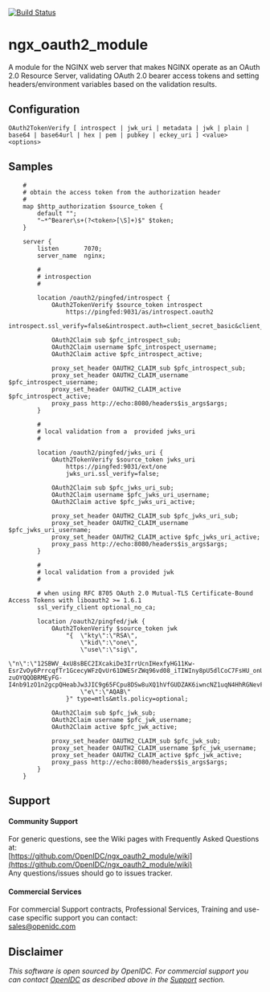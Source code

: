 [![Build Status](https://github.com/OpenIDC/ngx_oauth2_module/actions/workflows/build.yml/badge.svg)](https://github.com/OpenIDC/ngx_oauth2_module/actions/workflows/build.yml)

# ngx_oauth2_module

A module for the NGINX web server that makes NGINX operate as an OAuth 2.0 Resource Server,
validating OAuth 2.0 bearer access tokens and setting headers/environment variables based
on the validation results.


## Configuration 

```
OAuth2TokenVerify [ introspect | jwk_uri | metadata | jwk | plain | base64 | base64url | hex | pem | pubkey | eckey_uri ] <value> <options>
```

## Samples

```
    #
    # obtain the access token from the authorization header
    #
    map $http_authorization $source_token {
        default "";
        "~*^Bearer\s+(?<token>[\S]+)$" $token;
    }

    server {
        listen       7070;
        server_name  nginx;

        #
        # introspection
        #

        location /oauth2/pingfed/introspect {
            OAuth2TokenVerify $source_token introspect 
                https://pingfed:9031/as/introspect.oauth2
                introspect.ssl_verify=false&introspect.auth=client_secret_basic&client_id=rs0&client_secret=2Federate;

            OAuth2Claim sub $pfc_introspect_sub;
            OAuth2Claim username $pfc_introspect_username;
            OAuth2Claim active $pfc_introspect_active;

            proxy_set_header OAUTH2_CLAIM_sub $pfc_introspect_sub;
            proxy_set_header OAUTH2_CLAIM_username $pfc_introspect_username;
            proxy_set_header OAUTH2_CLAIM_active $pfc_introspect_active;
            proxy_pass http://echo:8080/headers$is_args$args;
        }

        #
        # local validation from a  provided jwks_uri
        #
        
        location /oauth2/pingfed/jwks_uri {
            OAuth2TokenVerify $source_token jwks_uri
            	https://pingfed:9031/ext/one
            	jwks_uri.ssl_verify=false;

            OAuth2Claim sub $pfc_jwks_uri_sub;
            OAuth2Claim username $pfc_jwks_uri_username;
            OAuth2Claim active $pfc_jwks_uri_active;

            proxy_set_header OAUTH2_CLAIM_sub $pfc_jwks_uri_sub;
            proxy_set_header OAUTH2_CLAIM_username $pfc_jwks_uri_username;
            proxy_set_header OAUTH2_CLAIM_active $pfc_jwks_uri_active;
            proxy_pass http://echo:8080/headers$is_args$args;
        }

        #
        # local validation from a provided jwk
        #
        
        # when using RFC 8705 OAuth 2.0 Mutual-TLS Certificate-Bound Access Tokens with liboauth2 >= 1.6.1
		ssl_verify_client optional_no_ca;

        location /oauth2/pingfed/jwk {
			OAuth2TokenVerify $source_token jwk 
				"{	\"kty\":\"RSA\",
					\"kid\":\"one\",
					\"use\":\"sig\",
					\"n\":\"12SBWV_4xU8sBEC2IXcakiDe3IrrUcnIHexfyHG11Kw-EsrZvOy6PrrcqfTr1GcecyWFzQvUr61DWESrZWq96vd08_iTIWIny8pU5dlCoC7FsHU_onUQI1m4gQ3jNr00KhH878vrBVdr_T-zuOYQQOBRMEyFG-I4nb91zO1n2gcpQHeabJw3JIC9g65FCpu8DSw8uXQ1hVfGUDZAK6iwncNZ1uqN4HhRGNevFXT7KVG0cNS8S3oF4AhHafFurheVxh714R2EseTVD_FfLn2QTlCss_73YIJjzn047yKmAx5a9zuun6FKiISnMupGnHShwVoaS695rDmFvj7mvDppMQ\",
					\"e\":\"AQAB\"
				}" type=mtls&mtls.policy=optional;

            OAuth2Claim sub $pfc_jwk_sub;
            OAuth2Claim username $pfc_jwk_username;
            OAuth2Claim active $pfc_jwk_active;

            proxy_set_header OAUTH2_CLAIM_sub $pfc_jwk_sub;
            proxy_set_header OAUTH2_CLAIM_username $pfc_jwk_username;
            proxy_set_header OAUTH2_CLAIM_active $pfc_jwk_active;
            proxy_pass http://echo:8080/headers$is_args$args;
        }
    }      
```

## Support

#### Community Support
For generic questions, see the Wiki pages with Frequently Asked Questions at:  
  [https://github.com/OpenIDC/ngx_oauth2_module/wiki](https://github.com/OpenIDC/ngx_oauth2_module/wiki)  
Any questions/issues should go to issues tracker.

#### Commercial Services
For commercial Support contracts, Professional Services, Training and use-case specific support you can contact:  
  [sales@openidc.com](mailto:sales@openidc.com)  


Disclaimer
----------
*This software is open sourced by OpenIDC. For commercial support
you can contact [OpenIDC](https://www.openidc.com) as described above in the [Support](#support) section.*
